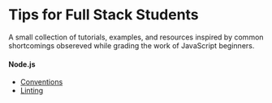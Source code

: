# Tips for Full Stack Students

A small collection of tutorials, examples, and resources inspired by common shortcomings obsereved 
while grading the work of JavaScript beginners.

#### Node.js

* [Conventions](node.js/conventions.md)
* [Linting](node.js/linting.md)
